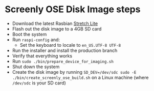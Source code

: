 # Screenly OSE Disk Image steps

 * Download the latest Rasbian [Stretch Lite](https://www.raspberrypi.org/downloads/raspbian/)
 * Flash out the disk image to a 4GB SD card
 * Boot the system
  * Run `raspi-config` and:
    * Set the keyboard to locale to `en_US.UTF-8 UTF-8`
  * Run the installer and install the production branch
  * Verify that everything works
  * Run `sudo ./bin/prepare_device_for_imaging.sh`
  * Shut down the system
 * Create the disk image by running `SD_DEV=/dev/sdc sudo -E ./bin/create_screenly_ose_build.sh` on a Linux machine (where `/dev/sdc` is your SD card)
